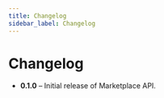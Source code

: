 ```yaml
---
title: Changelog
sidebar_label: Changelog
---
```


# Changelog

- **0.1.0** – Initial release of Marketplace API.
